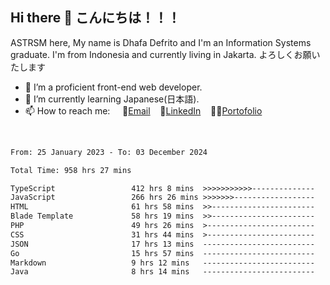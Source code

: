 ## Hi there 👋 こんにちは！！！
ASTRSM here, My name is Dhafa Defrito and I'm an Information Systems graduate. I'm from Indonesia and currently living in Jakarta. よろしくお願いたします

- 🔭 I’m a proficient front-end web developer.
- 🌱 I’m currently learning Japanese(日本語).
- 📫 How to reach me: &nbsp;&nbsp;&nbsp;&nbsp;📧[Email](ddefrito@gmail.com)&nbsp;&nbsp;&nbsp;&nbsp;💼[LinkedIn](https://www.linkedin.com/in/dhafa-defrita-rama-yudistira-9357a9229/)&nbsp;&nbsp;&nbsp;&nbsp;👨‍🎨[Portofolio](https://ddefrito.vercel.app/)
<br>
<!-- <p align="left">
<a href="https://github.com/ASTRSM">
  <img height="180em" src="https://github-readme-stats-eight-theta.vercel.app/api?username=ASTRSM&show_icons=true&theme=dracula&include_all_commits=true&count_private=true"/>
  <img height="180em" src="https://github-readme-stats-eight-theta.vercel.app/api/top-langs/?username=ASTRSM&layout=compact&langs_count=8&theme=dracula"/>
</a>
</p> -->

<!--START_SECTION:waka-->

```txt
From: 25 January 2023 - To: 03 December 2024

Total Time: 958 hrs 27 mins

TypeScript                 412 hrs 8 mins  >>>>>>>>>>>--------------   43.00 %
JavaScript                 266 hrs 26 mins >>>>>>>------------------   27.80 %
HTML                       61 hrs 58 mins  >>-----------------------   06.47 %
Blade Template             58 hrs 19 mins  >>-----------------------   06.09 %
PHP                        49 hrs 26 mins  >------------------------   05.16 %
CSS                        31 hrs 44 mins  >------------------------   03.31 %
JSON                       17 hrs 13 mins  -------------------------   01.80 %
Go                         15 hrs 57 mins  -------------------------   01.66 %
Markdown                   9 hrs 12 mins   -------------------------   00.96 %
Java                       8 hrs 14 mins   -------------------------   00.86 %
```

<!--END_SECTION:waka-->
